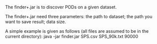 The finder+.jar is to discover PODs on a given dataset.

The finder+.jar need three parameters: the path to dataset; the path you want to save result; data size.

A simple example is given as follows (all files are assumed to be in the current directory):
java -jar finder.jar SPS.csv SPS_90k.txt 90000
